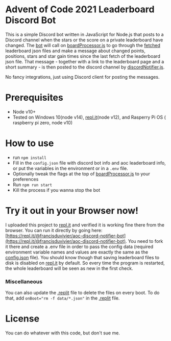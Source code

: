 # Advent of Code 2021 Leaderboard Discord Bot

This is a simple Discord bot written in JavaScript for Node.js that posts to a Discord channel when the stars or the
score on a private leaderboard have changed. The [bot](src/bot.js) will call
on [boardProcessor.js](src/boardProcessor.js) to go through the [fetched](src/aocFetch.js)
leaderboard json files and make a message about changed points, positions, stars and star gain times since the last
fetch of the leaderboard json file. That message - together with a link to the leaderboard page and a short summary - is
then posted to the discord channel by [discordNotifier.js](src/discordNotifier.js).

No fancy integrations, just using Discord client for posting the messages.

# Prerequisites

- Node v10+
- Tested on Windows 10(node v14), [repl.it](https://repl.it/@francisduvivier/aoc-jslb)(node v12), and Rasperry Pi OS (
  raspberry pi zero, node v10)

# How to use

- run `npm install`
- Fill in the `config.json` file with discord bot info and aoc leaderboard info, or put the variables in the environment
  or in a `.env` file.
- Optionally tweak the flags at the top of [boardProcessor.js](src/boardProcessor.js) to your preferences
- Run `npm run start`
- Kill the process if you wanna stop the bot

# Try it out in your Browser now!

I uploaded this project to [repl.it](https://repl.it/) and verified it is working fine there from the browser. You can
run it directly by going here: [https://repl.it/@francisduvivier/aoc-discord-notifier-bot](https://repl.it/@francisduvivier/aoc-discord-notifier-bot).
You need to fork it there and create a .env file in order to pass the config data (required environment variable names
and values are exactly the same as the [config.json](./config.json) file). You should know though that saving leaderboard
files to disk is disabled on [repl.it](https://repl.it/) by default. So every time the program is restarted, the whole
leaderboard will be seen as new in the first check.

### Miscellaneous

You can also update the [.replit](./replit) file to delete the files on every boot. To do that, add `onBoot="rm -f data/*.json"` in the [.replit](./replit) file.

# License

You can do whatever with this code, but don't sue me.
